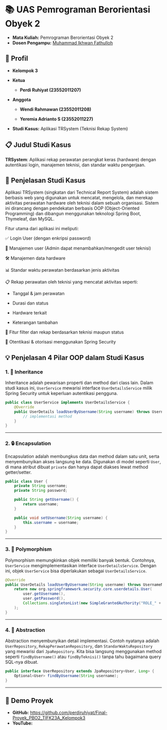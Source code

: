 # 📚 UAS Pemrograman Berorientasi Obyek 2

- **Mata Kuliah:** Pemrograman Berorientasi Obyek 2  
- **Dosen Pengampu:** [Muhammad Ikhwan Fathulloh](https://github.com/Muhammad-Ikhwan-Fathulloh)

## 👤 Profil
- **Kelompok 3**
- **Ketua**
  
  - **Perdi Ruhiyat (23552011207)**
- **Anggota**
  
   - **Wendi Rahmawan (23552011208)**
  
   - **Yeremia Adrianto S (23552011227)**
  
- **Studi Kasus:** Aplikasi TRSystem (Teknisi Rekap System)

## 📋 Judul Studi Kasus

**TRSystem**: Aplikasi rekap perawatan perangkat keras (hardware) dengan autentikasi login, manajemen teknisi, dan standar waktu pengerjaan.

## 🧾 Penjelasan Studi Kasus

Aplikasi TRSystem (singkatan dari Technical Report System) adalah sistem berbasis web yang digunakan untuk mencatat, mengelola, dan merekap aktivitas perawatan hardware oleh teknisi dalam sebuah organisasi. Sistem ini dirancang dengan pendekatan berbasis OOP (Object-Oriented Programming) dan dibangun menggunakan teknologi Spring Boot, Thymeleaf, dan MySQL.

Fitur utama dari aplikasi ini meliputi:

✅ Login User (dengan enkripsi password)

👥 Manajemen user (Admin dapat menambahkan/mengedit user teknisi)

🛠️ Manajemen data hardware

📊 Standar waktu perawatan berdasarkan jenis aktivitas

📋 Rekap perawatan oleh teknisi yang mencatat aktivitas seperti:

- Tanggal & jam perawatan

- Durasi dan status

- Hardware terkait

- Keterangan tambahan

🔎 Fitur filter dan rekap berdasarkan teknisi maupun status

🔐 Otentikasi & otorisasi menggunakan Spring Security



## 💡 Penjelasan 4 Pilar OOP dalam Studi Kasus

### 1. 🧬 Inheritance

Inheritance adalah pewarisan properti dan method dari class lain. Dalam studi kasus ini, `UserService` mewarisi interface `UserDetailsService` milik Spring Security untuk keperluan autentikasi pengguna.

```java
public class UserService implements UserDetailsService {
    @Override
    public UserDetails loadUserByUsername(String username) throws UsernameNotFoundException {
        // implementasi method
    }
}
```

---

### 2. 🔒 Encapsulation

Encapsulation adalah membungkus data dan method dalam satu unit, serta menyembunyikan akses langsung ke data. Digunakan di model seperti `User`, di mana atribut dibuat `private` dan hanya dapat diakses lewat method getter/setter.

```java
public class User {
    private String username;
    private String password;

    public String getUsername() {
        return username;
    }

    public void setUsername(String username) {
        this.username = username;
    }
}
```

---

### 3. 🔁 Polymorphism

Polymorphism memungkinkan objek memiliki banyak bentuk. Contohnya, `UserService` mengimplementasikan interface `UserDetailsService`. Dengan ini, objek `UserService` bisa diperlakukan sebagai `UserDetailsService`.

```java
@Override
public UserDetails loadUserByUsername(String username) throws UsernameNotFoundException {
    return new org.springframework.security.core.userdetails.User(
        user.getUsername(),
        user.getPassword(),
        Collections.singletonList(new SimpleGrantedAuthority("ROLE_" + user.getRole()))
    );
}
```

---

### 4. 🧩 Abstraction

Abstraction menyembunyikan detail implementasi. Contoh nyatanya adalah `UserRepository`, `RekapPerawatanRepository`, dan `StandarWaktuRepository` yang mewarisi dari `JpaRepository`. Kita bisa langsung menggunakan method seperti `findByUsername()` atau `findByTeknisi()` tanpa tahu bagaimana query SQL-nya dibuat.

```java
public interface UserRepository extends JpaRepository<User, Long> {
    Optional<User> findByUsername(String username);
}
```

---

## 🎥 Demo Proyek

<ul>
  <li><strong>GitHub:</strong> <a href="https:github.com/perdiruhiyat/Final-Proyek_PBO2_TIFK23A_Kelompok3">https://github.com/perdiruhiyat/Final-Proyek_PBO2_TIFK23A_Kelompok3</a></li>
  <li><strong>YouTube:</strong> 
</ul>
